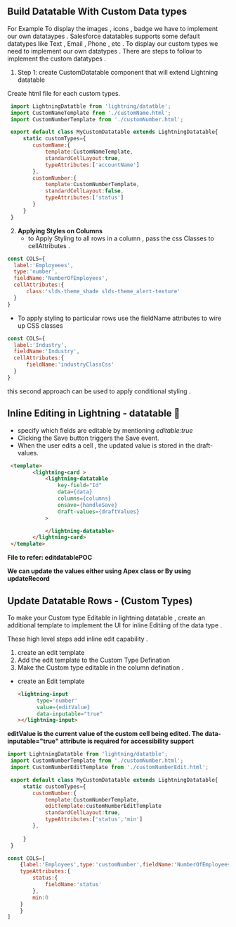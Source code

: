 ## Build Datatable With Custom Data types 

For Example To display the images , icons , badge we have to implement our own datataypes . 
Salesforce datatables supports some default datatypes like Text , Email , Phone , etc . To display our custom types we need to implement our own datatypes . 
There are steps to follow to implement the custom datatypes . 

1. Step 1: create CustomDatatable component that will extend Lightning datatable 

Create html file for each custom types.  

```js
 import LightningDatatble from 'lightning/datatble';
 import CustomNameTemplate from './customName.html';
 import CustomNumberTemplate from './customNumber.html';

 export default class MyCustomDatatable extends LightningDatatable{
     static customTypes={
        customName:{
            template:CustomNameTemplate,
            standardCellLayout:true,
            typeAttributes:['accountName']
        },
        customNumber:{
            template:CustomNumberTemplate,
            standardCellLayout:false,
            typeAttributes:['status']
        }
     }
 }
```


2. **Applying Styles on Columns**
   - to Apply Styling to all rows in a column , pass the css Classes to cellAttributes . 
  ```js
  const COLS={
    label:'Employeees',
    type:'number',
    fieldName:'NumberOfEmployees',
    cellAttributes:{
        class:'slds-theme_shade slds-theme_alert-texture'
    }
  }
  ```

  - To apply styling to particular rows use the fieldName attributes to wire up CSS classes 
  ```js
  const COLS={
    label:'Industry',
    fieldName:'Industry',
    cellAttributes:{
        fieldName:'industryClassCss'
    }
  }
  ```

  this second approach can be used to apply conditional styling . 

  ## Inline Editing in Lightning - datatable 🧪
  - specify which fields are editable by mentioning *editable:true* 
  - Clicking the Save button triggers the Save event. 
  - When the user edits a cell , the updated value is stored in the draft-values. 

```html
 <template>
        <lightning-card >
            <lightning-datatable
                key-field="Id"
                data={data}
                columns={columns}
                onsave={handleSave}
                draft-values={draftValues}
            >

            </lightning-datatable>
        </lightning-card>
 </template>
```
**File to refer:  editdatablePOC**

**We can update the values either using Apex class or By using updateRecord**


## Update Datatable Rows - (Custom Types)

To make your Custom type Editable in lightning datatable , create an additional template to implement the UI for inline Editiing of the data type . 

These high level steps add inline edit capability .
1. create an edit template 
2. Add the edit template to the Custom Type Defination 
3. Make the Custom type editable in the column defination .

- create an Edit template 
  ```html
  <lightning-input
        type='number'
        value={editValue}
        data-inputable="true"
  ></lightning-input>
  ```
**editValue is the current value of the custom cell being edited. The data-inputable="true" attribute is required for accessibility support**

```js
import LightningDatatble from 'lightning/datatble';
 import CustomNumberTemplate from './customNumber.html';
 import CustomNumberEditTemplate from './customNumberEdit.html';

 export default class MyCustomDatatable extends LightningDatatable{
     static customTypes={
        customNumber:{
            template:CustomNumberTemplate,
            editTemplate:customNumberEditTemplate
            standardCellLayout:true,
            typeAttributes:['status','min']
        },
        
     }
 }
```
```js
const COLS=[
    {label:'Employees',type:'customNumber',fieldName:'NumberOfEmployees',editable:true,
    typeAttributes:{
        status:{
            fieldName:'status'
        },
        min:0
    }
    }
]
```
